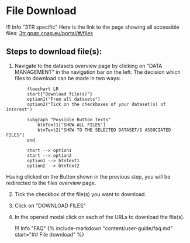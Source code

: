 # File Download

!!! Info "3TR specific"
    Here is the link to the page showing all accessible files:
    [3tr.gpap.cnag.eu/portal/#/files](https://3tr.gpap.cnag.eu/portal/#/files)


## Steps to download file(s):

1. Navigate to the datasets overview page by clicking on "DATA MANAGEMENT" in the navigation bar on the left.
The decision which files to download can be made in two ways:

``` mermaid
        flowchart LR
        start{"Download file(s)"}
        option1("From all datasets")
        option2("Tick on the checkboxes of your dataset(s) of interest")

        subgraph "Possible Button Texts"
            btnText1["SHOW ALL FILES"]
            btnText2["SHOW TO THE SELECTED DATASET/S ASSOCIATED FILES"]
        end

        start --> option1
        start --> option2
        option1 --> btnText1
        option2 --> btnText2
```
Having clicked on the Button shown in the previous step, you will be redirected to the files overview page.

2. Tick the checkbox of the file(s) you want to download.

3. Click on "DOWNLOAD FILES"

4. In the opened modal click on each of the URLs to download the file(s).

    !!! Info "FAQ"
        {% include-markdown "content/user-guide/faq.md" start="## File download" %}